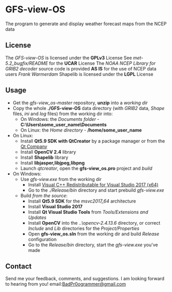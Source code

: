 # GFS-view-OS

The program to generate and display weather forecast maps from the NCEP data

## License

The *GFS-view-OS* is licensed under the **GPLv3** License
See *met-5.2_bugfix/README* for the **UCAR** License
The *NOAA NCEP Library for GRIB2 decoder* source code is provided **AS IS** for the use of NCEP data users
*Frank Warmerdam* Shapelib is licensed under the **LGPL** License

## Usage

+ Get the *gfs-view_os-master* repository, **unzip** into a *working dir*
+ Copy the whole **./GFS-view-OS** data directory (with *GRIB2* data, *Shape* files, *ini* and *log* files) from the working dir into:
	- On Windows: the *Documents folder* - **C:\Users\some_user_name\Documents**
	- On Linux: the *Home directory* - **/home/some_user_name**
+ On Linux: 
	* Install **Qt5.9 SDK with QtCreator** by a package manager or from the [Qt Company](https://www.qt.io/download-thank-you)
	* Install **OpenCV 2.4** library
	* Install **Shapelib** library
	* Install **libjasper,libjpeg,libpng**
	* Launch *qtcreator*, open the **gfs-view_os.pro** project and *build*
+ On Windows:
	- Use *gfs-view.exe* from the working dir
		* Install [Visual C++ Redistributable for Visual Studio 2017 (x64)](https://aka.ms/vs/15/release/vc_redist.x64.exe)
		* Go to the *./Release/bin* directory and start prebuild *gfs-view.exe*
	- Build *from the source*:
		- Install **Qt5.9 SDK** for the *msvc2017_64* architecture
		- Install **Visual Studio 2017**
		- Install **Qt Visual Studio Tools** from *Tools/Extensions and Updates*
		- Install **OpenCV** into the *..\opencv-2.4.13.6* directory,
			or correct *Include* and *Lib* directories for the *Project/Properties*
		- Open **gfs-view_os.sln** from the working dir and build *Release* configuration
		- Go to the *Release/bin* directory, start the *gfs-view.exe* you've made

## Contact

Send me your feedback, comments, and suggestions. I am looking forward to hearing from you!
email:[BadPr0ogrammer@gmail.com](BadPr0ogrammer@gmail.com)
